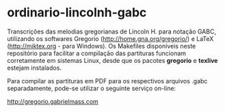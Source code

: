 ordinario-lincolnh-gabc
=======================

Transcrições das melodias gregorianas de Lincoln H. para notação GABC, utilizando os softwares Gregorio (http://home.gna.org/gregorio/) e LaTeX (http://miktex.org - para Windows). Os Makefiles disponíveis neste repositório para facilitar a compilação das partituras funcionam corretamente em sistemas Linux, desde que os pacotes **gregorio** e **texlive** estejam instalados.

Para compilar as partituras em PDF para os respectivos arquivos .gabc separadamente, pode-se utilizar o seguinte serviço on-line:

http://gregorio.gabrielmass.com

